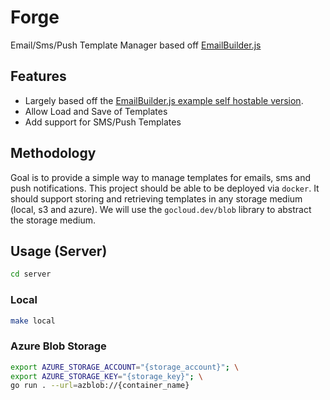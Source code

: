 # Forge
Email/Sms/Push Template Manager based off [EmailBuilder.js](https://www.usewaypoint.com/open-source/emailbuilderjs)

## Features
- Largely based off the [EmailBuilder.js example self hostable version](https://github.com/usewaypoint/email-builder-js/tree/main/packages/editor-sample).
- Allow Load and Save of Templates
- Add support for SMS/Push Templates

## Methodology
Goal is to provide a simple way to manage templates for emails, sms and push notifications. This project should be able to be deployed via `docker`.
It should support storing and retrieving templates in any storage medium (local, s3 and azure). We will use the `gocloud.dev/blob` library to abstract the storage medium.

## Usage (Server)

```bash
cd server
```

### Local
```bash
make local
```

### Azure Blob Storage
```bash
export AZURE_STORAGE_ACCOUNT="{storage_account}"; \
export AZURE_STORAGE_KEY="{storage_key}"; \
go run . --url=azblob://{container_name}
```
